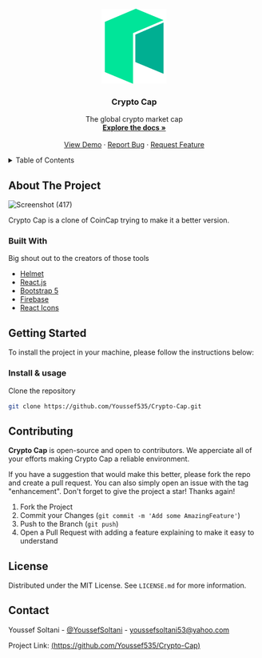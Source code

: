 <div id="top"></div>

<!-- PROJECT LOGO -->
<br />
<div align="center">

  <a href="https://github.com/Youssef535/Crypto-Cap">
    <img src="https://github.com/Youssef535/Crypto-Cap/blob/master/src/assets/images/logo.jpg" alt="Logo" width="130" height="150">
  </a>

  <h3 align="center">Crypto Cap</h3>

  <p align="center">
    The global crypto market cap
    <br />
    <a href="https://github.com/Youssef535/Crypto-Cap"><strong>Explore the docs »</strong></a>
    <br />
    <br />
    <a href="">View Demo</a>
    ·
    <a href='https://github.com/Youssef535/Crypto-Cap/issues'>Report Bug</a>
    ·
    <a href="https://github.com/Youssef535/Crypto-Cap/pulls">Request Feature</a>
  </p>
</div>

<!-- TABLE OF CONTENTS -->
<details>
  <summary>Table of Contents</summary>
  <ol>
    <li>
      <a href="#about-the-project">About The Project</a>
      <ul>
        <li><a href="#built-with">Built With</a></li>
      </ul>
    </li>
    <li>
      <a href="#structure">Structure</a>
    </li>
    <li>
      <a href="#getting-started">Getting Started</a>
      <ul>
        <li><a href="#installation">Installation & usage</a></li>
      </ul>
    </li>
    <li><a href="#contributing">Contributing</a></li>
    <li><a href="#license">License</a></li>
    <li><a href="#contact">Contact</a></li>
  </ol>
</details>

<!-- ABOUT THE PROJECT -->
## About The Project
![Screenshot (417)](https://user-images.githubusercontent.com/82522735/202430917-29623ee3-dcb3-48f4-acb3-24f2614e0eea.png)


Crypto Cap is a clone of CoinCap  trying to make it a better version.

### Built With

Big shout out to the creators of those tools

* [Helmet](https://www.npmjs.com/package/react-helmet)
* [React.js](https://reactjs.org/)
* [Bootstrap 5](https://react-bootstrap.netlify.app/)
* [Firebase](https://firebase.google.com)
* [React Icons](https://react-icons.github.io/)


<!-- GETTING STARTED -->
## Getting Started

To install the project in your machine, please follow the instructions below:

### Install & usage

Clone the repository
  ```sh
  git clone https://github.com/Youssef535/Crypto-Cap.git
  ```
  
<!-- CONTRIBUTING -->
## Contributing

**Crypto Cap** is open-source and open to contributors. We apperciate all of your efforts making Crypto Cap a reliable environment.

If you have a suggestion that would make this better, please fork the repo and create a pull request. You can also simply open an issue with the tag "enhancement".
Don't forget to give the project a star! Thanks again!

1. Fork the Project
3. Commit your Changes (`git commit -m 'Add some AmazingFeature'`)
4. Push to the Branch (`git push`)
5. Open a Pull Request with adding a feature explaining to make it easy to understand

<!-- LICENSE -->
## License

Distributed under the MIT License. See `LICENSE.md` for more information.

<!-- CONTACT -->
## Contact

Youssef Soltani - [@YoussefSoltani](https://twitter.com/Youssef60459694) - youssefsoltani53@yahoo.com

Project Link: [(https://github.com/Youssef535/Crypto-Cap)](https://github.com/Youssef535/Crypto-Cap)




